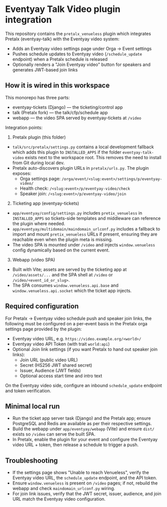 # Eventyay Talk Video plugin integration

This repository contains the `pretalx_venueless` plugin which integrates Pretalx (eventyay-talk) with the Eventyay video system:

- Adds an Eventyay video settings page under Orga → Event settings
- Pushes schedule updates to Eventyay video (`/schedule_update` endpoint) when a Pretalx schedule is released
- Optionally renders a "Join Eventyay video" button for speakers and generates JWT-based join links

## How it is wired in this workspace

This monorepo has three parts:

- eventyay-tickets (Django) — the ticketing/control app
- talk (Pretalx fork) — the talk/cfp/schedule app
- webapp — the video SPA served by eventyay-tickets at `/video`

Integration points:

1) Pretalx plugin (this folder)

- `talk/src/pretalx/settings.py` contains a local development fallback which adds this plugin to `INSTALLED_APPS` if the folder `eventyay-talk-video` exists next to the workspace root. This removes the need to install from Git during local dev.
- Pretalx auto-discovers plugin URLs in `pretalx/urls.py`. The plugin exposes:
  - Orga settings page: `/orga/event/<slug:event>/settings/p/eventyay-video/`
  - Health check: `/<slug:event>/p/eventyay-video/check`
  - Speaker join: `/<slug:event>/p/eventyay-video/join`

2) Ticketing app (eventyay-tickets)

- `app/eventyay/config/settings.py` includes `pretix_venueless` in `INSTALLED_APPS` so tickets-side templates and middleware can reference the plugin where needed.
- `app/eventyay/multidomain/maindomain_urlconf.py` includes a fallback to import and mount `pretix_venueless` URLs if present, ensuring they are reachable even when the plugin meta is missing.
- The video SPA is mounted under `/video` and injects `window.venueless` config dynamically based on the current event.

3) Webapp (video SPA)

- Built with Vite; assets are served by the ticketing app at `/video/assets/...` and the SPA shell at `/video` or `/video/<event_id_or_slug>`.
- The SPA consumes `window.venueless.api.base` and `window.venueless.api.socket` which the ticket app injects.

## Required configuration

For Pretalx → Eventyay video schedule push and speaker join links, the following must be configured on a per-event basis in the Pretalx orga settings page provided by the plugin:

- Eventyay video URL, e.g. `https://video.example.org/<world>/`
- Eventyay video API Token (with trait `world:api`)
- Optional Join link settings (if you want Pretalx to hand out speaker join links):
  - Join URL (public video URL)
  - Secret (HS256 JWT shared secret)
  - Issuer, Audience (JWT fields)
  - Optional access start time and intro text

On the Eventyay video side, configure an inbound `schedule_update` endpoint and token verification.

## Minimal local run

- Run the ticket app server task (Django) and the Pretalx app; ensure PostgreSQL and Redis are available as per their respective settings.
- Build the webapp under `app/eventyay/webapp` (Vite) and ensure `dist/` exists so `/video` can serve the built SPA.
- In Pretalx, enable the plugin for your event and configure the Eventyay video URL + token, then release a schedule to trigger a push.

## Troubleshooting

- If the settings page shows "Unable to reach Venueless", verify the Eventyay video URL, the `schedule_update` endpoint, and the API token.
- Ensure `window.venueless` is present on `/video` pages; if not, rebuild the webapp and check `maindomain_urlconf.py` wiring.
- For join link issues, verify that the JWT secret, issuer, audience, and join URL match the Eventyay video configuration.
